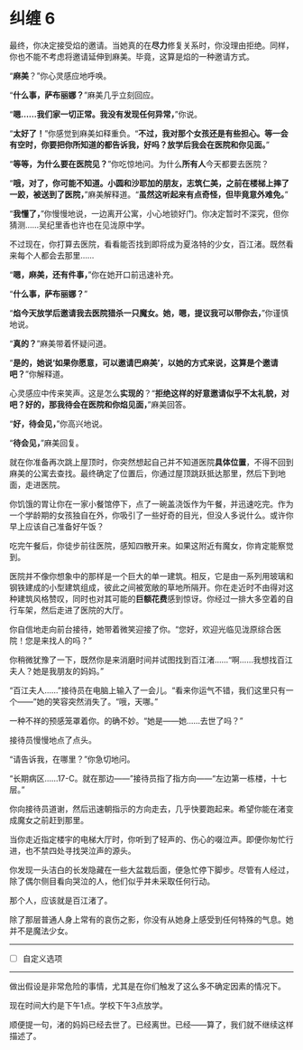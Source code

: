 # 纠缠 6

最终，你决定接受焰的邀请。当她真的在**尽力**修复关系时，你没理由拒绝。同样，你也不能不考虑将邀请延伸到麻美。毕竟，这算是焰的一种邀请方式。

“**麻美**？”你心灵感应地呼唤。

“**什么事，萨布丽娜？**”麻美几乎立刻回应。

“**嗯……我们家一切正常。我没有发现任何异常，**”你说。

“**太好了！**”你感觉到麻美如释重负。“**不过，我对那个女孩还是有些担心。等一会有空时，你要把你所知道的都告诉我，好吗？放学后我会在医院和你见面。**”

“**等等，为什么要在医院见？**”你吃惊地问。为什么**所有人**今天都要去医院？

“**哦，对了，你可能不知道。小圆和沙耶加的朋友，志筑仁美，之前在楼梯上摔了一跤，被送到了医院，**”麻美解释道。“**虽然这听起来有点奇怪，但毕竟意外难免。**”

“**我懂了，**”你慢慢地说，一边离开公寓，小心地锁好门。你决定暂时不深究，但你猜测……吴纪里香也许也在见泷原中学。

不过现在，你打算去医院，看看能否找到即将成为夏洛特的少女，百江渚。既然看来每个人都会去那里……

“**嗯，麻美，还有件事，**”你在她开口前迅速补充。

“**什么事，萨布丽娜？**”

“**焰今天放学后邀请我去医院猎杀一只魔女。她，嗯，提议我可以带你去，**”你谨慎地说。

“**真的？**”麻美带着怀疑问道。

“**是的，她说‘如果你愿意，可以邀请巴麻美’，以她的方式来说，这算是个邀请吧？**”你解释道。

心灵感应中传来笑声。这是怎么**实现的**？“**拒绝这样的好意邀请似乎不太礼貌，对吧？好的，那我待会在医院和你焰见面，**”麻美回答。

“**好，待会见，**”你高兴地说。

“**待会见，**”麻美回复。

就在你准备再次跳上屋顶时，你突然想起自己并不知道医院**具体位置**，不得不回到麻美的公寓去查找。最终确定了位置后，你通过屋顶跳跃抵达那里，然后下到地面，走进医院。

你饥饿的胃让你在一家小餐馆停下，点了一碗盖浇饭作为午餐，并迅速吃完。作为一个学龄期的女孩独自在外，你吸引了一些好奇的目光，但没人多说什么。或许你早上应该自己准备好午饭？

吃完午餐后，你徒步前往医院，感知四散开来。如果这附近有魔女，你肯定能察觉到。

医院并不像你想象中的那样是一个巨大的单一建筑。相反，它是由一系列用玻璃和钢铁建成的小型建筑组成，彼此之间被宽敞的草地所隔开。你在走近时不由得对这种建筑风格赞叹，同时也对其可能的**巨额花费**感到惊讶。你经过一排大多空着的自行车架，然后走进了医院的大厅。

你自信地走向前台接待，她带着微笑迎接了你。“您好，欢迎光临见泷原综合医院！您是来找人的吗？”

你稍微犹豫了一下，既然你是来消磨时间并试图找到百江渚……“啊……我想找百江夫人？她是我朋友的妈妈。”

“百江夫人……”接待员在电脑上输入了一会儿。“看来你运气不错，我们这里只有一个——”她的笑容突然消失了。“哦，天哪。”

一种不祥的预感笼罩着你。的确不妙。“她是——她......去世了吗？”

接待员慢慢地点了点头。

“请告诉我，在哪里？”你急切地问。

“长期病区……17-C。就在那边——”接待员指了指方向——“左边第一栋楼，十七层。”

你向接待员道谢，然后迅速朝指示的方向走去，几乎快要跑起来。希望你能在渚变成魔女之前赶到那里。

当你走近指定楼宇的电梯大厅时，你听到了轻声的、伤心的啜泣声。即便你匆忙行进，也不禁四处寻找哭泣声的源头。

你发现一头洁白的长发隐藏在一些大盆栽后面，便急忙停下脚步。尽管有人经过，除了偶尔侧目看向哭泣的人，他们似乎并未采取任何行动。

那个人，应该就是百江渚了。

除了那层普通人身上常有的哀伤之影，你没有从她身上感受到任何特殊的气息。她并不是魔法少女。

---

- [ ] 自定义选项

---

做出假设是非常危险的事情，尤其是在你们触发了这么多不确定因素的情况下。

现在时间大约是下午1点。学校下午3点放学。

顺便提一句，渚的妈妈已经去世了。已经离世。已经——算了，我们就不继续这样描述了。
